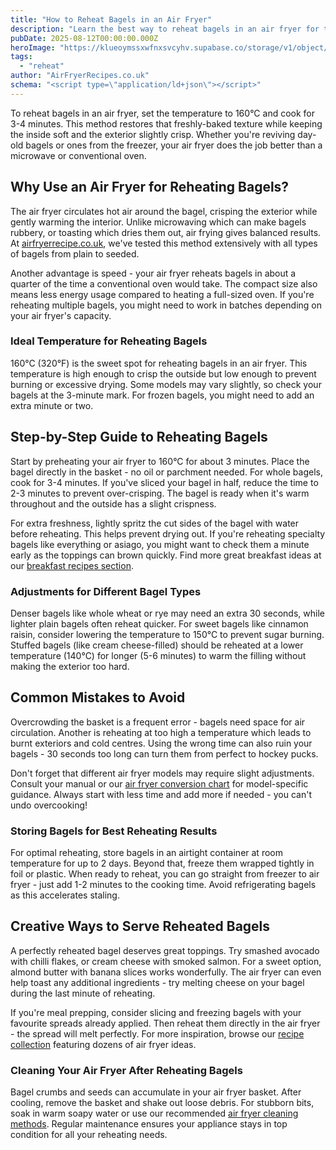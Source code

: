 ```yaml
---
title: "How to Reheat Bagels in an Air Fryer"
description: "Learn the best way to reheat bagels in an air fryer for that just-baked texture. Get perfect temperature, timing and tips to avoid drying out your bagels. UK-tested methods."
pubDate: 2025-08-12T00:00:00.000Z
heroImage: "https://klueoymssxwfnxsvcyhv.supabase.co/storage/v1/object/public/md/how-to-reheat-bagels-in-air-fryer-8da20df4.png"
tags:
  - "reheat"
author: "AirFryerRecipes.co.uk"
schema: "<script type=\"application/ld+json\"></script>"
---
```


<p>To reheat bagels in an air fryer, set the temperature to 160°C and cook for 3-4 minutes. This method restores that freshly-baked texture while keeping the inside soft and the exterior slightly crisp. Whether you're reviving day-old bagels or ones from the freezer, your air fryer does the job better than a microwave or conventional oven.</p>

<h2>Why Use an Air Fryer for Reheating Bagels?</h2>
<p>The air fryer circulates hot air around the bagel, crisping the exterior while gently warming the interior. Unlike microwaving which can make bagels rubbery, or toasting which dries them out, air frying gives balanced results. At <a href=https://www.airfryerrecipe.co.uk>airfryerrecipe.co.uk</a>, we've tested this method extensively with all types of bagels from plain to seeded.</p>
<p>Another advantage is speed - your air fryer reheats bagels in about a quarter of the time a conventional oven would take. The compact size also means less energy usage compared to heating a full-sized oven. If you're reheating multiple bagels, you might need to work in batches depending on your air fryer's capacity.</p>

<h3>Ideal Temperature for Reheating Bagels</h3>
<p>160°C (320°F) is the sweet spot for reheating bagels in an air fryer. This temperature is high enough to crisp the outside but low enough to prevent burning or excessive drying. Some models may vary slightly, so check your bagels at the 3-minute mark. For frozen bagels, you might need to add an extra minute or two.</p>

<h2>Step-by-Step Guide to Reheating Bagels</h2>
<p>Start by preheating your air fryer to 160°C for about 3 minutes. Place the bagel directly in the basket - no oil or parchment needed. For whole bagels, cook for 3-4 minutes. If you've sliced your bagel in half, reduce the time to 2-3 minutes to prevent over-crisping. The bagel is ready when it's warm throughout and the outside has a slight crispness.</p>
<p>For extra freshness, lightly spritz the cut sides of the bagel with water before reheating. This helps prevent drying out. If you're reheating specialty bagels like everything or asiago, you might want to check them a minute early as the toppings can brown quickly. Find more great breakfast ideas at our <a href=https://www.airfryerrecipe.co.uk/recipe-category/breakfast>breakfast recipes section</a>.</p>

<h3>Adjustments for Different Bagel Types</h3>
<p>Denser bagels like whole wheat or rye may need an extra 30 seconds, while lighter plain bagels often reheat quicker. For sweet bagels like cinnamon raisin, consider lowering the temperature to 150°C to prevent sugar burning. Stuffed bagels (like cream cheese-filled) should be reheated at a lower temperature (140°C) for longer (5-6 minutes) to warm the filling without making the exterior too hard.</p>

<h2>Common Mistakes to Avoid</h2>
<p>Overcrowding the basket is a frequent error - bagels need space for air circulation. Another is reheating at too high a temperature which leads to burnt exteriors and cold centres. Using the wrong time can also ruin your bagels - 30 seconds too long can turn them from perfect to hockey pucks.</p>
<p>Don't forget that different air fryer models may require slight adjustments. Consult your manual or our <a href=https://www.airfryerrecipe.co.uk/air-fryer-conversion-chart>air fryer conversion chart</a> for model-specific guidance. Always start with less time and add more if needed - you can't undo overcooking!</p>

<h3>Storing Bagels for Best Reheating Results</h3>
<p>For optimal reheating, store bagels in an airtight container at room temperature for up to 2 days. Beyond that, freeze them wrapped tightly in foil or plastic. When ready to reheat, you can go straight from freezer to air fryer - just add 1-2 minutes to the cooking time. Avoid refrigerating bagels as this accelerates staling.</p>

<h2>Creative Ways to Serve Reheated Bagels</h2>
<p>A perfectly reheated bagel deserves great toppings. Try smashed avocado with chilli flakes, or cream cheese with smoked salmon. For a sweet option, almond butter with banana slices works wonderfully. The air fryer can even help toast any additional ingredients - try melting cheese on your bagel during the last minute of reheating.</p>
<p>If you're meal prepping, consider slicing and freezing bagels with your favourite spreads already applied. Then reheat them directly in the air fryer - the spread will melt perfectly. For more inspiration, browse our <a href=https://www.airfryerrecipe.co.uk/recipes>recipe collection</a> featuring dozens of air fryer ideas.</p>

<h3>Cleaning Your Air Fryer After Reheating Bagels</h3>
<p>Bagel crumbs and seeds can accumulate in your air fryer basket. After cooling, remove the basket and shake out loose debris. For stubborn bits, soak in warm soapy water or use our recommended <a href=https://www.airfryerrecipe.co.uk/air-fryer-cleaner>air fryer cleaning methods</a>. Regular maintenance ensures your appliance stays in top condition for all your reheating needs.</p>